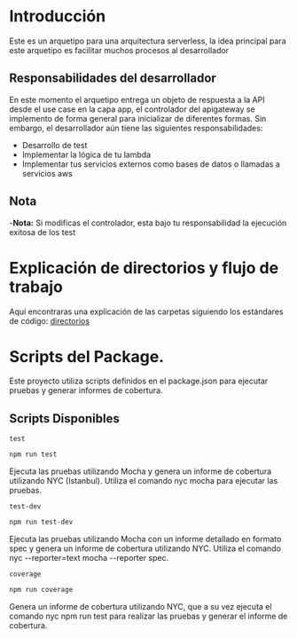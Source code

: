 # Introducción

Este es un arquetipo para una arquitectura serverless, la idea principal para este
arquetipo es facilitar muchos procesos al desarrollador

## Responsabilidades del desarrollador

En este momento el arquetipo entrega un objeto de respuesta a la API desde el use case
en la capa app, el controlador del apigateway se implemento de forma general para
inicializar de diferentes formas. Sin embargo, el desarrollador aún tiene las siguientes
responsabilidades:

- Desarrollo de test
- Implementar la lógica de tu lambda
- Implementar tus servicios externos como bases de datos o llamadas a servicios aws

## Nota

-**Nota:** Si modificas el controlador, esta bajo tu responsabilidad la ejecución exitosa de los test

# Explicación de directorios y flujo de trabajo

Aquí encontraras una explicación de las carpetas siguiendo los estándares de código:
[directorios](./docs/directorios.md)

# Scripts del Package.

Este proyecto utiliza scripts definidos en el package.json para ejecutar pruebas y generar informes de cobertura.

## Scripts Disponibles

`test`

```bash
npm run test
```

Ejecuta las pruebas utilizando Mocha y genera un informe de cobertura utilizando NYC (Istanbul). Utiliza el comando nyc mocha para ejecutar las pruebas.

`test-dev`

```bash
npm run test-dev
```

Ejecuta las pruebas utilizando Mocha con un informe detallado en formato spec y genera un informe de cobertura utilizando NYC. Utiliza el comando nyc --reporter=text mocha --reporter spec.

`coverage`

```bash
npm run coverage
```

Genera un informe de cobertura utilizando NYC, que a su vez ejecuta el comando nyc npm run test para realizar las pruebas y generar el informe de cobertura.